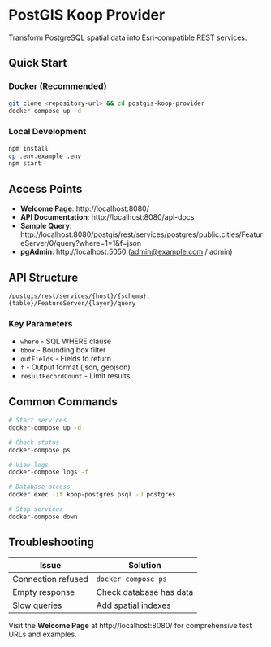 # PostGIS Koop Provider

Transform PostgreSQL spatial data into Esri-compatible REST services.

## Quick Start

### Docker (Recommended)
```bash
git clone <repository-url> && cd postgis-koop-provider
docker-compose up -d
```

### Local Development
```bash
npm install
cp .env.example .env
npm start
```

## Access Points

- **Welcome Page**: http://localhost:8080/
- **API Documentation**: http://localhost:8080/api-docs
- **Sample Query**: http://localhost:8080/postgis/rest/services/postgres/public.cities/FeatureServer/0/query?where=1=1&f=json
- **pgAdmin**: http://localhost:5050 (admin@example.com / admin)

## API Structure

```
/postgis/rest/services/{host}/{schema}.{table}/FeatureServer/{layer}/query
```

### Key Parameters
- `where` - SQL WHERE clause
- `bbox` - Bounding box filter  
- `outFields` - Fields to return
- `f` - Output format (json, geojson)
- `resultRecordCount` - Limit results

## Common Commands

```bash
# Start services
docker-compose up -d

# Check status
docker-compose ps

# View logs
docker-compose logs -f

# Database access
docker exec -it koop-postgres psql -U postgres

# Stop services
docker-compose down
```

## Troubleshooting

| Issue | Solution |
|-------|----------|
| Connection refused | `docker-compose ps` |
| Empty response | Check database has data |
| Slow queries | Add spatial indexes |

Visit the **Welcome Page** at http://localhost:8080/ for comprehensive test URLs and examples.
